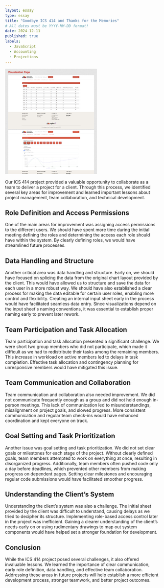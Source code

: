 ```yaml
---
layout: essay
type: essay
title: "Goodbye ICS 414 and Thanks for the Memories"
# All dates must be YYYY-MM-DD format!
date: 2024-12-11
published: true
labels:
  - JavaScript
  - Accounting
  - Projections
---
```

<div class="text-center p-4">
  <img width="300px" src="../img/Image.png" class="img-thumbnail" >
</div>



Our ICS 414 project provided a valuable opportunity to collaborate as a team to deliver a project for a client. Through this process, we identified several key areas for improvement and learned important lessons about project management, team collaboration, and technical development.

## Role Definition and Access Permissions

One of the main areas for improvement was assigning access permissions to the different users. We should have spent more time during the initial meeting defining the roles and determining the access each role should have within the system. By clearly defining roles, we would have streamlined future processes.

## Data Handling and Structure

Another critical area was data handling and structure. Early on, we should have focused on splicing the data from the original chart layout provided by the client. This would have allowed us to structure and save the data for each user in a more robust way. We should have also established a clear process for making the data editable for certain user roles, enabling more control and flexibility. Creating an internal input sheet early in the process would have facilitated seamless data entry. Since visualizations depend on the input sheet's naming conventions, it was essential to establish proper naming early to prevent later rework.

## Team Participation and Task Allocation

Team participation and task allocation presented a significant challenge. We were short two group members who did not participate, which made it difficult as we had to redistribute their tasks among the remaining members. This increase in workload on active members led to delays in task completion. Effective task allocation and contingency planning for unresponsive members would have mitigated this issue.

## Team Communication and Collaboration

Team communication and collaboration also needed improvement. We did not communicate frequently enough as a group and did not hold enough in-person meetings. This lack of communication led to misunderstandings, misalignment on project goals, and slowed progress. More consistent communication and regular team check-ins would have enhanced coordination and kept everyone on track.

## Goal Setting and Task Prioritization

Another issue was goal setting and task prioritization. We did not set clear goals or milestones for each stage of the project. Without clearly defined goals, team members attempted to work on everything at once, resulting in disorganized progress. Additionally, team members often pushed code only a day before deadlines, which prevented other members from making progress on dependent pages. Setting clear milestones and encouraging regular code submissions would have facilitated smoother progress.

## Understanding the Client’s System

Understanding the client’s system was also a challenge. The initial sheet provided by the client was difficult to understand, causing delays as we tried to decipher its structure. Implementing role-based access control later in the project was inefficient. Gaining a clearer understanding of the client’s needs early on or using rudimentary drawings to map out system components would have helped set a stronger foundation for development.

## Conclusion

While the ICS 414 project posed several challenges, it also offered invaluable lessons. We learned the importance of clear communication, early role definition, data handling, and effective team collaboration. Addressing these areas in future projects will help establish a more efficient development process, stronger teamwork, and better project outcomes.



